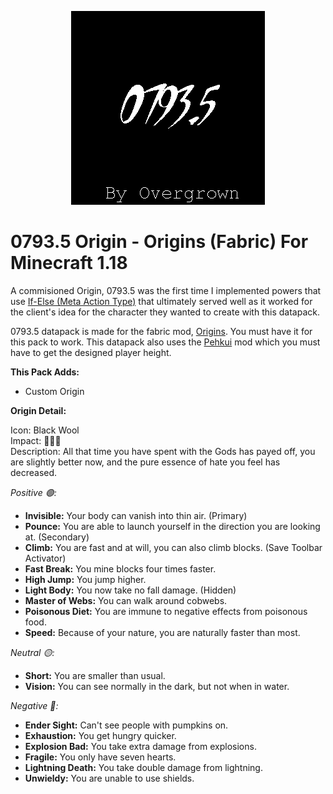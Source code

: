 <p align="center">
  <img src="https://raw.githubusercontent.com/0vergrown/0793.5-Origin/main/pack.png?raw=true" alt="0793.5 Origin cover"/>
</p>

# 0793.5 Origin - Origins (Fabric) For Minecraft 1.18
A commisioned Origin, 0793.5 was the first time I implemented powers that use [If-Else (Meta Action Type)](https://origins.readthedocs.io/en/latest/types/meta_action_types/if_else/) that ultimately served well as it worked for the client's idea for the character they wanted to create with this datapack.

0793.5 datapack is made for the fabric mod, [Origins](https://www.curseforge.com/minecraft/mc-mods/origins). You must have it for this pack to work. This datapack also uses the [Pehkui](https://www.curseforge.com/minecraft/mc-mods/pehkui) mod which you must have to get the designed player height.

**This Pack Adds:**
- Custom Origin

**Origin Detail:**

Icon: Black Wool <br />
Impact: 🔴🔴🔴 <br />
Description: All that time you have spent with the Gods has payed off, you are slightly better now, and the pure essence of hate you feel has decreased.

*Positive 🟢:*

- **Invisible:** Your body can vanish into thin air. (Primary)
- **Pounce:** You are able to launch yourself in the direction you are looking at. (Secondary)
- **Climb:** You are fast and at will, you can also climb blocks. (Save Toolbar Activator)
- **Fast Break:** You mine blocks four times faster.
- **High Jump:** You jump higher.
- **Light Body:** You now take no fall damage. (Hidden)
- **Master of Webs:** You can walk around cobwebs.
- **Poisonous Diet:** You are immune to negative effects from poisonous food.
- **Speed:** Because of your nature, you are naturally faster than most.

*Neutral 🟡:*

- **Short:** You are smaller than usual.
- **Vision:** You can see normally in the dark, but not when in water.

*Negative 🔴:*

- **Ender Sight:** Can't see people with pumpkins on.
- **Exhaustion:** You get hungry quicker.
- **Explosion Bad:** You take extra damage from explosions.
- **Fragile:** You only have seven hearts.
- **Lightning Death:** You take double damage from lightning.
- **Unwieldy:** You are unable to use shields.
